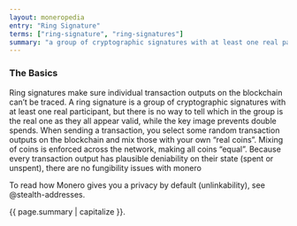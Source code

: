 ```yaml
---
layout: moneropedia
entry: "Ring Signature"
terms: ["ring-signature", "ring-signatures"]
summary: "a group of cryptographic signatures with at least one real participant, but no way to tell which in the group is the real one as they all appear valid"
---
```


### The Basics
Ring signatures make sure individual transaction outputs on the blockchain can’t be traced. A ring signature is a group of cryptographic signatures with at least one real participant, but there is no way to tell which in the group is the real one as they all appear valid, while the key image prevents double spends. When sending a transaction, you select some random transaction outputs on the blockchain and mix those with your own “real coins”. Mixing of coins is enforced across the network, making all coins “equal”. Because every transaction output has plausible deniability on their state (spent or unspent), there are no fungibility issues with monero

To read how Monero gives you a privacy by default (unlinkability), see @stealth-addresses.

{{ page.summary | capitalize }}.
